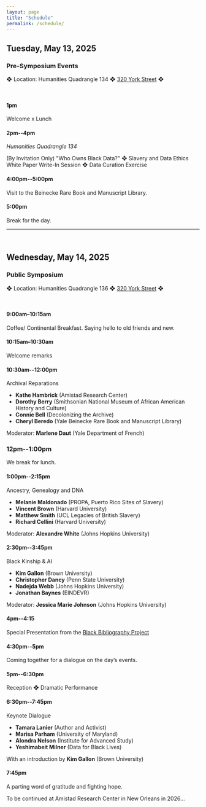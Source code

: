 ```yaml
---
layout: page
title: "Schedule"
permalink: /schedule/
---
```


## Tuesday, May 13, 2025

<h3 class="day-section">Pre-Symposium Events</h3>

❖ Location: Humanities Quadrangle 134 ❖ [320 York Street](https://www.google.com/maps/place/Humanities+Quadrangle/@41.3121531,-72.9295349,309m/data=!3m2!1e3!4b1!4m6!3m5!1s0x89e7d9dc18fef4f3:0xaaa71806a246b6b5!8m2!3d41.3121531!4d-72.9295349!16s%2Fg%2F11nfpmhq5f?entry=ttu&g_ep=EgoyMDI1MDQxNi4xIKXMDSoASAFQAw%3D%3D) ❖

<br>

#### 1pm

Welcome x Lunch

#### 2pm--4pm

_Humanities Quadrangle 134_

(By Invitation Only) "Who Owns Black Data?" ❖ Slavery and Data Ethics White Paper Write-In Session ❖ Data Curation Exercise

#### 4:00pm--5:00pm

Visit to the Beinecke Rare Book and Manuscript Library.

#### 5:00pm

Break for the day.

---

<br>

## Wednesday, May 14, 2025

<h3 class="day-section">Public Symposium</h3>

❖ Location: Humanities Quadrangle 136 ❖ [320 York Street](https://www.google.com/maps/place/Humanities+Quadrangle/@41.3121531,-72.9295349,309m/data=!3m2!1e3!4b1!4m6!3m5!1s0x89e7d9dc18fef4f3:0xaaa71806a246b6b5!8m2!3d41.3121531!4d-72.9295349!16s%2Fg%2F11nfpmhq5f?entry=ttu&g_ep=EgoyMDI1MDQxNi4xIKXMDSoASAFQAw%3D%3D) ❖

<br>

#### 9:00am–10:15am

Coffee/ Continental Breakfast. Saying hello to old friends and new.

#### 10:15am–10:30am

Welcome remarks

#### 10:30am--12:00pm

<p class="panel-name">Archival Reparations</p>

- **Kathe Hambrick** (Amistad Research Center)
- **Dorothy Berry** (Smithsonian National Museum of African American History and Culture)
- **Connie Bell** (Decolonizing the Archive)
- **Cheryl Beredo** (Yale Beinecke Rare Book and Manuscript Library)

Moderator: **Marlene Daut** (Yale Department of French)

### 12pm--1:00pm

We break for lunch.

#### 1:00pm--2:15pm

<p class="panel-name">Ancestry, Genealogy and DNA</p>

- **Melanie Maldonado** (PROPA, Puerto Rico Sites of Slavery)
- **Vincent Brown** (Harvard University)
- **Matthew Smith** (UCL Legacies of British Slavery)
- **Richard Cellini** (Harvard University)

Moderator: **Alexandre White** (Johns Hopkins University)

#### 2:30pm--3:45pm

<p class="panel-name">Black Kinship & AI</p>

- **Kim Gallon** (Brown University)
- **Christopher Dancy** (Penn State University)
- **Nadejda Webb** (Johns Hopkins University)
- **Jonathan Baynes** (EINDEVR)

Moderator: **Jessica Marie Johnson** (Johns Hopkins University)

#### 4pm--4:15

Special Presentation from the [Black Bibliography Project](https://blackbibliog.org/)

#### 4:30pm--5pm

Coming together for a dialogue on the day’s events.

#### 5pm--6:30pm

<p class="panel-name">Reception ❖ Dramatic Performance</p>

#### 6:30pm--7:45pm

<p class="panel-name">Keynote Dialogue</p>

- **Tamara Lanier** (Author and Activist)
- **Marisa Parham** (University of Maryland)
- **Alondra Nelson** (Institute for Advanced Study)
- **Yeshimabeit Milner** (Data for Black Lives)

With an introduction by **Kim Gallon** (Brown University)

#### 7:45pm

A parting word of gratitude and fighting hope.

To be continued at Amistad Research Center in New Orleans in 2026...
